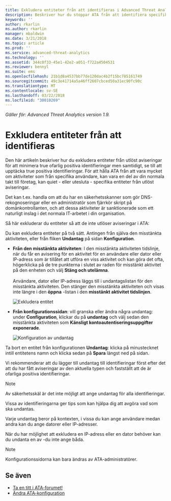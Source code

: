 ```yaml
---
title: Exkludera entiteter från att identifieras i Advanced Threat Analytics | Microsoft Docs
description: Beskriver hur du stoppar ATA från att identifiera specifika enhetsaktiviteter som misstänkta
keywords: ''
author: rkarlin
ms.author: rkarlin
manager: mbaldwin
ms.date: 3/21/2018
ms.topic: article
ms.prod: ''
ms.service: advanced-threat-analytics
ms.technology: ''
ms.assetid: 344c0f33-45e1-42e2-a051-f722a4504531
ms.reviewer: bennyl
ms.suite: ems
ms.openlocfilehash: 21b1d8a4537bb77de120dac4b2f15bc785161749
ms.sourcegitcommit: 49c3e41714a5a46ff2607cbced50a31ec90fc90c
ms.translationtype: MT
ms.contentlocale: sv-SE
ms.lasthandoff: 03/22/2018
ms.locfileid: "30010269"
---
```

*Gäller för: Advanced Threat Analytics version 1.9.*



# <a name="excluding-entities-from-detections"></a>Exkludera entiteter från att identifieras
Den här artikeln beskriver hur du exkludera entiteter från utlöst aviseringar för att minimera true ofarlig positiva identifieringar men samtidigt, se till att upptäcka true positiva identifieringar. För att hålla ATA från att vara mycket om aktiviteter som från specifika användare, kan vara en del av din normala takt till företag, kan quiet - eller utesluta - specifika entiteter från utlöst aviseringar.

Det kan t.ex. handla om att du har en säkerhetsskanner som gör DNS-rekognoseringar eller en administratör som fjärrkör skript på domänkontrollanten, och att dessa aktiviteter är sanktionerade som ett naturligt inslag i det normala IT-arbetet i din organisation.

Så här exkluderar du entiteter så att de inte utlöser aviseringar i ATA:

Du kan exkludera entiteter på två sätt. Antingen från själva den misstänkta aktiviteten, eller från fliken **Undantag** på sidan **Konfiguration**.

- **Från den misstänkta aktiviteten**: I den misstänkta aktiviteten tidslinje, när du får en avisering för en aktivitet för en användare eller dator eller IP-adress som är tillåtet att utföra en viss aktivitet och kan göra det ofta, högerklicka på de tre punkterna i slutet av raden för misstänkt aktivitet på den enheten och välj **Stäng och utelämna**. <br></br>Användare, dator eller IP-adress läggs till i undantagslistan för den misstänkta aktiviteten. Den stänger den misstänkta aktiviteten och visas inte längre i den **öppna** -listan i den **misstänkt aktivitet tidslinjen**.

    ![Exkludera entitet](./media/exclude-in-sa.png)

- **Från konfigurationssidan**: vill granska eller ändra några undantag: under **Configuration**, klickar du på **undantag** och välj sedan den misstänkta aktiviteten som  **Känsligt kontoautentiseringsuppgifter exponerade**.

    ![Konfiguration av undantag](./media/exclusions-config-page.png)

Ta bort en entitet från konfigurationen **Undantag**: klicka på minustecknet intill entitetens namn och klicka sedan på **Spara** längst ned på sidan.

Vi rekommenderar att du lägger till undantag till identifieringar först efter det att du har fått aviseringar av den aktuella typen och fastställt att de är ofarliga positiva identifieringar. 

> [!NOTE]
> Av säkerhetsskäl är det inte möjligt att ange undantag för alla identifieringar. 

Vissa av identifieringarna ger tips som kan hjälpa dig att avgöra vad som ska undantas. 

Varje undantag beror på kontexten, i vissa du kan ange användare medan andra kan du ange datorer eller IP-adresser. 

När du har möjlighet att exkludera en IP-adress eller en dator behöver kan du undanta en av -du inte ange båda.

> [!NOTE]
> Konfigurationssidorna kan bara ändras av ATA-administratörer.


## <a name="see-also"></a>Se även
- [Ta en titt i ATA-forumet!](https://social.technet.microsoft.com/Forums/security/home?forum=mata)
- [Ändra ATA-konfiguration](modifying-ata-center-configuration.md)
